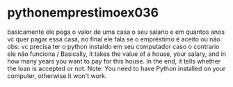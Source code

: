 # pythonemprestimoex036
basicamente ele pega o valor de uma casa o seu salario e em quantos anos vc quer pagar essa casa, no final ele fala se o empréstimo é aceito ou não.
obs: vc precisa ter o python instaldo em seu computador caso o contrario ele não funciona
/
Basically, it takes the value of a house, your salary, and in how many years you want to pay for this house. In the end, it tells whether the loan is accepted or not.
Note: You need to have Python installed on your computer, otherwise it won't work.
